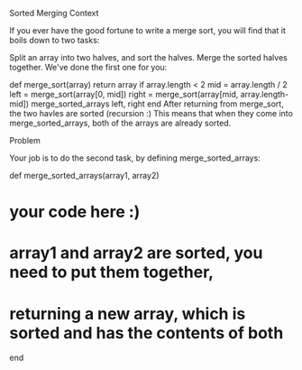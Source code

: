 Sorted Merging
Context

If you ever have the good fortune to write a merge sort, you will find that it boils down to two tasks:

Split an array into two halves, and sort the halves.
Merge the sorted halves together.
We've done the first one for you:

def merge_sort(array)
  return array if array.length < 2
  mid   = array.length / 2
  left  = merge_sort(array[0, mid])
  right = merge_sort(array[mid, array.length-mid])
  merge_sorted_arrays left, right
end
After returning from merge_sort, the two havles are sorted (recursion :) This means that when they come into merge_sorted_arrays, both of the arrays are already sorted.

Problem

Your job is to do the second task, by defining merge_sorted_arrays:

def merge_sorted_arrays(array1, array2)
  # your code here :)
  # array1 and array2 are sorted, you need to put them together,
  # returning a new array, which is sorted and has the contents of both
end
